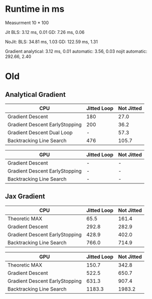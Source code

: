# Runtime in ms



Measurment 10 * 100

Jit
BLS: 3.12 ms, 0.01
GD: 7.26 ms, 0.06

NoJit:
BLS: 34.81 ms, 1.03
GD: 122.59 ms, 1.31

Gradient
analytical: 3.12 ms, 0.01
automatic: 3.56, 0.03 
nojit automatic: 292.66, 2.40







# Old

## Analytical Gradient

| CPU                               | Jitted Loop | Not Jitted    |
| --------------------------------- | ----------- | ------------- |
| Gradient Descent                  | 180         | 27.0          |
| Gradient Descent EarlyStopping    | 200         | 36.2          |
| Gradient Descent Dual Loop        | -           | 57.3          |
| Backtracking Line Search          | 476         | 105.7         |

| GPU                               | Jitted Loop | Not Jitted    |
| --------------------------------- | ----------- | ------------- |
| Gradient Descent                  | -           | -             |
| Gradient Descent EarlyStopping    | -           | -             |
| Backtracking Line Search          | -           | -             |



## Jax Gradient

| CPU                               | Jitted Loop | Not Jitted    |
| --------------------------------- | ----------- | ------------- |
| Theoretic MAX                     | 65.5        | 161.4         |
| Gradient Descent                  | 292.8       | 282.9         |
| Gradient Descent EarlyStopping    | 428.9       | 402.0         |
| Backtracking Line Search          | 766.0       | 714.9         |

| GPU                               | Jitted Loop | Not Jitted    |
| --------------------------------- | ----------- | ------------- |
| Theoretic MAX                     | 150.7       | 342.8         |
| Gradient Descent                  | 522.5       | 650.7         |
| Gradient Descent EarlyStopping    | 631.3       | 907.4         |
| Backtracking Line Search          | 1183.3      | 1983.2        |


